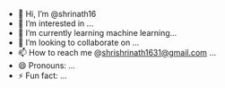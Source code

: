 - 👋 Hi, I’m @shrinath16
- 👀 I’m interested in  ...
- 🌱 I’m currently learning machine learning...
- 💞️ I’m looking to collaborate on ...
- 📫 How to reach me @shrishrinath1631@gmail.com  ...
- 😄 Pronouns: ...
- ⚡ Fun fact: ...

<!---
shrinath16/shrinath16 is a ✨ special ✨ repository because its `README.md` (this file) appears on your GitHub profile.
You can click the Preview link to take a look at your changes.
--->
